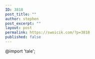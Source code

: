 ```yaml
---
ID: 3818
post_title: ""
author: stephen
post_excerpt: ""
layout: post
permalink: https://swoicik.com/?p=3818
published: false
---
```

@import 'tale';